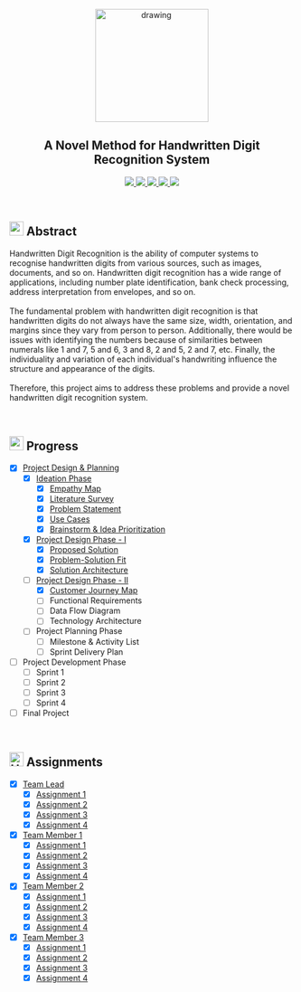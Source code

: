 <br>
<div align="center">
  <img src="https://upload.wikimedia.org/wikipedia/commons/5/51/IBM_logo.svg" align="center" alt="drawing" width="200" />
  <h2 align="center">A Novel Method for Handwritten Digit Recognition System</h2>
</div>


<p align="center">
  <a href="https://www.python.org/">
    <img src="https://img.shields.io/badge/python-ff2626.svg?style=for-the-badge&logo=python&logoColor=white">
  </a>
  <a href="https://flask.palletsprojects.com/">
    <img src="https://img.shields.io/badge/flask-000000.svg?style=for-the-badge&logo=flask&logoColor=white">
  </a>
  <a href="https://pandas.pydata.org/">
    <img src="https://img.shields.io/badge/pandas-150458.svg?style=for-the-badge&logo=pandas&logoColor=white">
  </a>
  <a href="https://www.tensorflow.org/">
    <img src="https://img.shields.io/badge/Tensorflow-ff7626.svg?style=for-the-badge&logo=Tensorflow&logoColor=white">
  </a>
  <a href="https://www.ibm.com/cloud">
    <img src="https://img.shields.io/badge/IBM%20Cloud-990aff?style=for-the-badge&logo=IBM%20Cloud&logoColor=white">
  </a>
</p>
<br>


<h2>
  <img src="https://raw.githubusercontent.com/Tarikul-Islam-Anik/Animated-Fluent-Emojis/master/Emojis/Travel%20and%20places/Star.png" width="25" height="25" />
  Abstract
</h2>

<p>Handwritten Digit Recognition is the ability of computer systems to recognise handwritten digits from various
  sources, such as images, documents, and so on. Handwritten digit recognition has a wide range of applications,
  including number plate identification, bank check processing, address interpretation from envelopes, and so
  on.<br><br>
  The fundamental problem with handwritten digit recognition is that handwritten digits do not always have the same
  size, width, orientation, and margins since they vary from person to person. Additionally, there would be issues with
  identifying the numbers because of similarities between numerals like 1 and 7, 5 and 6, 3 and 8, 2 and 5, 2 and 7,
  etc. Finally, the individuality and variation of each individual's handwriting influence the structure and appearance
  of the digits.<br><br>
  Therefore, this project aims to address these problems and provide a novel handwritten digit recognition system.</p>
<br>


<h2>
  <img src="https://raw.githubusercontent.com/Tarikul-Islam-Anik/Animated-Fluent-Emojis/master/Emojis/Travel%20and%20places/Fire.png" width="25" height="25" />
  Progress
</h2>

- [x] [Project Design & Planning](https://github.com/IBM-EPBL/IBM-Project-133-1658212729/tree/main/Project%20Design%20%26%20Planning)
  - [x] [Ideation Phase](https://github.com/IBM-EPBL/IBM-Project-133-1658212729/tree/main/Project%20Design%20%26%20Planning/Ideation%20Phase)
    - [x] [Empathy Map](https://github.com/IBM-EPBL/IBM-Project-133-1658212729/blob/main/Project%20Design%20%26%20Planning/Ideation%20Phase/Empathy%20Map.png)
    - [x] [Literature Survey](https://github.com/IBM-EPBL/IBM-Project-133-1658212729/blob/main/Project%20Design%20%26%20Planning/Ideation%20Phase/Literature%20Survey.pdf)
    - [x] [Problem Statement](https://github.com/IBM-EPBL/IBM-Project-133-1658212729/blob/main/Project%20Design%20%26%20Planning/Ideation%20Phase/Problem%20Statement.jpg)
    - [x] [Use Cases](https://github.com/IBM-EPBL/IBM-Project-133-1658212729/blob/main/Project%20Design%20%26%20Planning/Ideation%20Phase/Use%20Cases.pdf)
    - [x] [Brainstorm & Idea Prioritization](https://github.com/IBM-EPBL/IBM-Project-133-1658212729/blob/main/Project%20Design%20%26%20Planning/Ideation%20Phase/Brainstorm.png)
  - [x] [Project Design Phase - I](https://github.com/IBM-EPBL/IBM-Project-133-1658212729/tree/main/Project%20Design%20%26%20Planning/Project%20Design%20Phase%20-%20I)
    - [x] [Proposed Solution](https://github.com/IBM-EPBL/IBM-Project-133-1658212729/blob/main/Project%20Design%20%26%20Planning/Project%20Design%20Phase%20-%20I/Proposed%20Solution.pdf)
    - [x] [Problem-Solution Fit](https://github.com/IBM-EPBL/IBM-Project-133-1658212729/blob/main/Project%20Design%20%26%20Planning/Project%20Design%20Phase%20-%20I/Problem-Solution%20Fit.png)
    - [x] [Solution Architecture](https://github.com/IBM-EPBL/IBM-Project-133-1658212729/blob/main/Project%20Design%20%26%20Planning/Project%20Design%20Phase%20-%20I/Solution%20Architecture.jpg)
  - [ ] [Project Design Phase - II](https://github.com/IBM-EPBL/IBM-Project-133-1658212729/tree/main/Project%20Design%20%26%20Planning/Project%20Design%20Phase%20-%20II)
    - [x] [Customer Journey Map](https://github.com/IBM-EPBL/IBM-Project-133-1658212729/blob/main/Project%20Design%20%26%20Planning/Project%20Design%20Phase%20-%20II/Customer%20Journey%20Map.png)
    - [ ] Functional Requirements
    - [ ] Data Flow Diagram
    - [ ] Technology Architecture
  - [ ] Project Planning Phase
    - [ ] Milestone & Activity List
    - [ ] Sprint Delivery Plan
- [ ] Project Development Phase
  - [ ] Sprint 1
  - [ ] Sprint 2
  - [ ] Sprint 3
  - [ ] Sprint 4
- [ ] Final Project
<br>


<h2> 
  <img src="https://raw.githubusercontent.com/Tarikul-Islam-Anik/Animated-Fluent-Emojis/master/Emojis/Travel%20and%20places/High%20Voltage.png" alt="High Voltage" width="25" height="25" /> Assignments 
</h2>

- [x] [Team Lead](https://github.com/IBM-EPBL/IBM-Project-133-1658212729/tree/main/Assignments/Team%20Lead)
  - [x] [Assignment 1](https://github.com/IBM-EPBL/IBM-Project-133-1658212729/blob/main/Assignments/Team%20Lead/Assignment%201.ipynb)
  - [x] [Assignment 2](https://github.com/IBM-EPBL/IBM-Project-133-1658212729/blob/main/Assignments/Team%20Lead/Assignment%202.ipynb)
  - [x] [Assignment 3](https://github.com/IBM-EPBL/IBM-Project-133-1658212729/blob/main/Assignments/Team%20Lead/Assignment%203.ipynb)
  - [x] [Assignment 4](https://github.com/IBM-EPBL/IBM-Project-133-1658212729/blob/main/Assignments/Team%20Lead/Assignment%204.ipynb)
- [x] [Team Member 1](https://github.com/IBM-EPBL/IBM-Project-133-1658212729/tree/main/Assignments/Team%20Member%201)
  - [x] [Assignment 1](https://github.com/IBM-EPBL/IBM-Project-133-1658212729/blob/main/Assignments/Team%20Member%201/Assignment%201.ipynb)
  - [x] [Assignment 2](https://github.com/IBM-EPBL/IBM-Project-133-1658212729/blob/main/Assignments/Team%20Member%201/Assignment_2.ipynb)
  - [x] [Assignment 3](https://github.com/IBM-EPBL/IBM-Project-133-1658212729/blob/main/Assignments/Team%20Member%201/Assignment_3.ipynb)
  - [x] [Assignment 4](https://github.com/IBM-EPBL/IBM-Project-133-1658212729/blob/main/Assignments/Team%20Member%201/Assignment_4.ipynb)
- [x] [Team Member 2](https://github.com/IBM-EPBL/IBM-Project-133-1658212729/tree/main/Assignments/Team%20Member%202)
  - [x] [Assignment 1](https://github.com/IBM-EPBL/IBM-Project-133-1658212729/blob/main/Assignments/Team%20Member%202/Assignment%201.ipynb)
  - [x] [Assignment 2](https://github.com/IBM-EPBL/IBM-Project-133-1658212729/blob/main/Assignments/Team%20Member%202/Assignment%202.ipynb)
  - [x] [Assignment 3](https://github.com/IBM-EPBL/IBM-Project-133-1658212729/blob/main/Assignments/Team%20Member%202/Assignment%203.ipynb)
  - [x] [Assignment 4](https://github.com/IBM-EPBL/IBM-Project-133-1658212729/blob/main/Assignments/Team%20Member%202/Assignment_4.ipynb)
- [x] [Team Member 3](https://github.com/IBM-EPBL/IBM-Project-133-1658212729/tree/main/Assignments/Team%20Member%203)
  - [x] [Assignment 1](https://github.com/IBM-EPBL/IBM-Project-133-1658212729/blob/main/Assignments/Team%20Member%203/Assignment%201.ipynb)
  - [x] [Assignment 2](https://github.com/IBM-EPBL/IBM-Project-133-1658212729/blob/main/Assignments/Team%20Member%203/ASSIGNMENT_2.ipynb)
  - [x] [Assignment 3](https://github.com/IBM-EPBL/IBM-Project-133-1658212729/blob/main/Assignments/Team%20Member%203/ASSIGNMENT_3.ipynb)
  - [x] [Assignment 4](https://github.com/IBM-EPBL/IBM-Project-133-1658212729/blob/main/Assignments/Team%20Member%203/ASSIGNMENT_4.ipynb)

